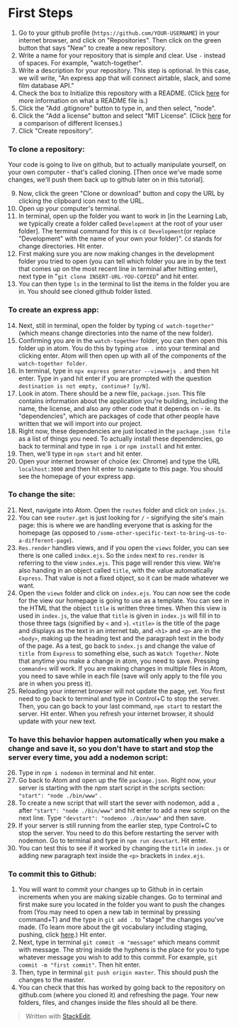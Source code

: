 
# First Steps

1. Go to your github profile (``https://github.com/YOUR-USERNAME``) in your internet browser, and click on "Repositories". Then click on the green button that says "New" to create a new repository. 
2. Write a name for your repository that is simple and clear. Use `-` instead of spaces. For example, "watch-together".
3. Write a description for your repository. This step is optional. In this case, we will write, "An express app that will connect airtable, slack, and some film database API."
4. Check the box to Initialize this repository with a README. (Click [here](https://www.makeareadme.com/) for more information on what a README file is.)
5. Click the "Add .gitignore" button to type in, and then select, "node".
6. Click the "Add a license" button and select "MIT License". (Click [here](https://en.wikipedia.org/wiki/Comparison_of_free_and_open-source_software_licences) for a comparison of different licenses.)
7. Click "Create repository".

### To clone a repository: 
Your code is going to live on github, but to actually manipulate yourself, on your own computer - that's called cloning. [Then once we've made some changes, we'll push them back up to github later on in this tutorial].

9. Now, click the green "Clone or download" button and copy the URL by clicking the clipboard icon next to the URL.
10. Open up your computer's terminal.
11. In terminal, open up the folder you want to work in [in the Learning Lab, we typically create a folder called `Development` at the root of your user folder].  The terminal command for this is `cd Development`(or replace "Development" with the name of your own your folder)". `Cd` stands for change directories. Hit enter.
12. First making sure you are now making changes in the development folder you tried to open (you can tell which folder you are in by the text that comes up on the most recent line in terminal after hitting enter), next type in "``git clone INSERT-URL-YOU-COPIED``" and hit enter.
13. You can then type ``ls`` in the terminal to list the items in the folder you are in. You should see cloned github folder listed.

### To create an express app:
14. Next, still in terminal, open the folder by typing `cd watch-together"` (which means change directories into the name of the new folder).
15. Confirming you are in the ``watch-together`` folder, you can then open this folder up in atom. You do this by typing ``atom .`` into your terminal and clicking enter. Atom will then open up with all of the components of the ``watch-together folder``. 
16. In terminal, type in `npx express generator --view=ejs .` and then hit enter. Type in `y`and hit enter if you are prompted with the question `destination is not empty, continue? [y/N]`.
17. Look in atom. There should be a new file, `package.json`. This file contains information about the application you're building, including the name, the license, and also any other code that it depends on - ie. its "dependencies", which are packages of code that other people have written that we will import into our project. 
18. Right now, these dependencies are just located in the `package.json file` as a list of things you need. To actually install these dependencies, go back to terminal and type in `npm i` or `npm install` and hit enter. 
19. Then, we'll type in ``npm start`` and hit enter. 
20. Open your internet browser of choice (ex: Chrome) and type the URL `localhost:3000` and then hit enter to navigate to this page. You should see the homepage of your express app. 
### To change the site:
21. Next, navigate into Atom. Open the ``routes`` folder and click on ``index.js``. 
22. You can see ``router.get`` is just looking for ``/`` - signifying the site's main page: this is where we are handling everyone that is asking for the homepage (as opposed to ``/some-other-specific-text-to-bring-us-to-a-different-page``). 
23. ``Res.render`` handles views, and if you open the ``views`` folder, you can see there is one called ``index.ejs``. So the ``index`` next to ``res.render`` is referring to the view ``index.ejs``. This page will render this view. We're also handing in an object called ``title``, with the value automatically ``Express``. That value is not a fixed object, so it can be made whatever we want.
24. Open the ``views`` folder and click on ``index.ejs``. You can now see the code for the view our homepage is going to use as a template. You can see in the HTML that the object ``title`` is written three times. When this view is used in ``index.js``, the value that ``title`` is given in ``index.js`` will fill in to those three tags (signified by ``<`` and ``>``). ``<title>`` is the title of the page and displays as the text in an internet tab, and ``<h1>`` and ``<p>`` are in the ``<body>``, making up the heading text and the paragraph text in the body of the page. As a test, go back to ``index.js`` and change the value of ``title ``from ``Express`` to something else, such as ``Watch Together``. Note that anytime you make a change in atom, you need to save. Pressing ``command+s`` will work. If you are making changes in multiple files in Atom, you need to save while in each file (save will only apply to the file you are in when you press it).
25. Reloading your internet browser will not update the page, yet. You first need to go back to terminal and type in Control+C to stop the server. Then, you can go back to your last command, ``npm start`` to restart the server. Hit enter. When you refresh your internet browser, it should update with your new text.
### To have this behavior happen automatically when you make a change and save it, so you don't have to start and stop the server every time, you add a nodemon script:
26. Type in ``npm i nodemon`` in terminal and hit enter.
27. Go back to Atom and open up the file ``package.json``.  Right now, your server is starting with the npm start script in the scripts section:  ``"start": "node ./bin/www"`` .
28. To create a new script that will start the sever with nodemon, add a ``,`` after ``"start": "node ./bin/www"`` and hit enter to add a new script on the next line. Type ``"devstart": "nodemon ./bin/www"`` and then save.
29. If your server is still running from the earlier step, type Control+C to stop the server. You need to do this before restarting the server with nodemon. Go to terminal and type in ``npm run devstart``. Hit enter. 
31. You can test this to see if it worked by changing the ``title`` in ``index.js`` or adding new paragraph text inside the ``<p>`` brackets in `index.ejs`.
### To commit this to Github:
1. You will want to commit your changes up to Github in in certain increments when you are making sizable changes. Go to terminal and first make sure you located in the folder you want to push the changes from (You may need to open a new tab in terminal by pressing command+T) and the type in `git add .`  to "stage" the changes you've made. (To learn more about the git vocabulary including staging, pushing, click [here](https://git-scm.com/docs/gitglossary).) Hit enter. 
2. Next, type in terminal  `git commit -m "message"` which means commit with message. The string inside the hyphens is the place for you to type whatever message you wish to add to this commit. For example, `git commit -m "first commit"`. Then hit enter.
3. Then, type in terminal `git push origin master`. This should push the changes to the master.
4. You can check that this has worked by going back to the repository on github.com (where you cloned it) and refreshing the page. Your new folders, files, and changes inside the files should all be there.
> Written with [StackEdit](https://stackedit.io/).
<!--stackedit_data:
eyJoaXN0b3J5IjpbNTY3MzQ1MTcsMjEzOTI1ODcwNyw2NDg0OT
c2MDAsLTE0OTE1Mjg3NjUsLTE3NzQxNjczMTFdfQ==
-->